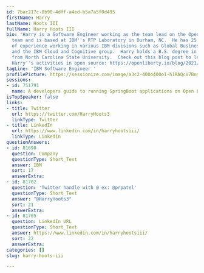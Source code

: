 ```yaml
---
id: 7bac217c-0b90-4dff-a4ed-b5a7a5f0d495
firstName: Harry
lastName: Hoots III
fullName: Harry Hoots III
bio: 'Harry is a Software Engineer working as the team lead on the Open Liberty Kernel
  team and is based at IBM''s RTP Laboratory in Durham, NC.  He has 25 plus years
  of experience working in various IBM divisions such as Global Business Services,
  and the IBM Cloud and Cognitive group.  Harry holds a B.S. degree in Computer Science
  from North Carolina State University.  Check out this blog post to learn more about
  Harry''s activities in open source: https://openliberty.io/blog/2021/10/07/HarryHoots_MeetTheTeam.html'
tagLine: 'IBM Software Engineer '
profilePicture: https://sessionize.com/image/a3c2-400o400o1-h1RAQcV7BnmpqzqwBaGhAt.jpg
sessions:
- id: 751791
  name: A developers guide to running SpringBoot applications on Open Liberty
isTopSpeaker: false
links:
- title: Twitter
  url: https://twitter.com/HarryHoots3
  linkType: Twitter
- title: LinkedIn
  url: https://www.linkedin.com/in/harryhootsiii/
  linkType: LinkedIn
questionAnswers:
- id: 81698
  question: Company
  questionType: Short_Text
  answer: IBM
  sort: 17
  answerExtra:
- id: 81702
  question: 'Twitter handle with @ ex: @prpatel'
  questionType: Short_Text
  answer: "@HarryHoots3"
  sort: 21
  answerExtra:
- id: 81705
  question: LinkedIn URL
  questionType: Short_Text
  answer: https://www.linkedin.com/in/harryhootsiii/
  sort: 22
  answerExtra:
categories: []
slug: harry-hoots-iii

---
```

